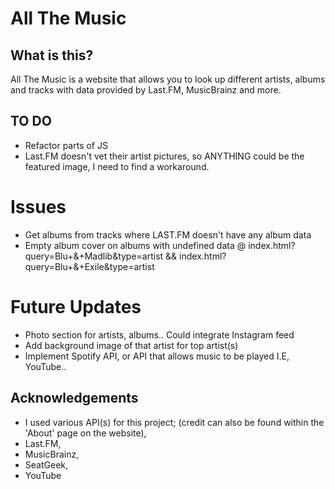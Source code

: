 # All The Music

## What is this?
All The Music is a website that allows you to look up different artists, albums and tracks with data provided by Last.FM, MusicBrainz and more.

## TO DO
  - Refactor parts of JS
  - Last.FM doesn't vet their artist pictures, so ANYTHING could be the featured image, I need to find a workaround.

# Issues
  - Get albums from tracks where LAST.FM doesn't have any album data
  - Empty album cover on albums with undefined data @ index.html?query=Blu+&+Madlib&type=artist && index.html?query=Blu+&+Exile&type=artist

# Future Updates
  - Photo section for artists, albums.. Could integrate Instagram feed
  - Add background image of that artist for top artist(s)
  - Implement Spotify API, or API that allows music to be played I.E, YouTube..

## Acknowledgements
  - I used various API(s) for this project; (credit can also be found within the 'About' page on the website),
  - Last.FM,
  - MusicBrainz,
  - SeatGeek,
  - YouTube
